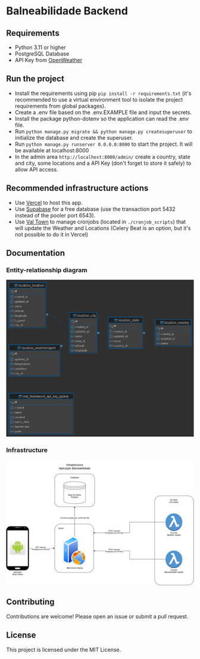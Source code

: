 # Balneabilidade Backend

## Requirements

- Python 3.11 or higher
- PostgreSQL Database
- API Key from [OpenWeather](https://home.openweathermap.org/api_keys)

## Run the project

- Install the requirements using pip `pip install -r requirements.txt` (it's recommended to use a virtual environment tool to isolate the project requirements from global packages).
- Create a .env file based on the .env.EXAMPLE file and input the secrets.
- Install the package python-dotenv so the application can read the .env file.
- Run `python manage.py migrate && python manage.py createsuperuser` to initialize the database and create the superuser.
- Run `python manage.py runserver 0.0.0.0:8000` to start the project. It will be available at localhost:8000
- In the admin area `http://localhost:8000/admin/` create a country, state and city, some locations and a API Key (don't forget to store it safely) to allow API access.

## Recommended infrastructure actions

- Use [Vercel](https://vercel.com) to host this app.
- Use [Supabase](https://supabase.com/) for a free database (use the transaction port 5432 instead of the pooler port 6543).
- Use [Val Town](https://www.val.town) to manage cronjobs (located in `./cronjob_scripts`) that will update the Weather and Locations (Celery Beat is an option, but it's not possible to do it in Vercel)

## Documentation

### Entity-relationship diagram

![Entity-relationship diagram](./docs/erd_balneabilidade.png)

### Infrastructure

![Infrastructure](./docs/balneabilidade_infra.png)

## Contributing

Contributions are welcome! Please open an issue or submit a pull request.

## License

This project is licensed under the MIT License.
